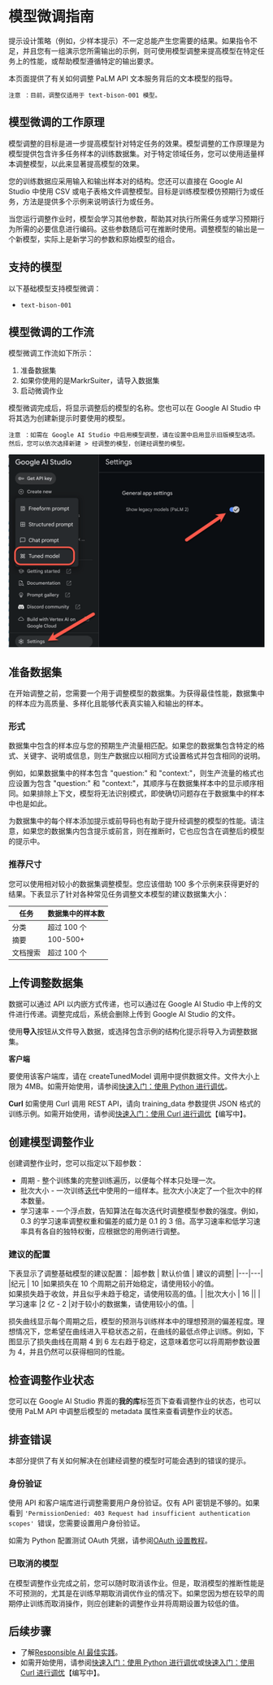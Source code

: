 # 模型微调指南
提示设计策略（例如，少样本提示）不一定总能产生您需要的结果。如果指令不足，并且您有一组演示您所需输出的示例，则可使用模型调整来提高模型在特定任务上的性能，或帮助模型遵循特定的输出要求。

本页面提供了有关如何调整 PaLM API 文本服务背后的文本模型的指导。
```{tip}
注意 ：目前，调整仅适用于 text-bison-001 模型。
```
## 模型微调的工作原理
模型调整的目标是进一步提高模型针对特定任务的效果。模型调整的工作原理是为模型提供包含许多任务样本的训练数据集。对于特定领域任务，您可以使用适量样本调整模型，以此来显著提高模型的效果。

您的训练数据应采用输入和输出样本对的结构。您还可以直接在 Google AI Studio 中使用 CSV 或电子表格文件调整模型。目标是训练模型模仿预期行为或任务，方法是提供多个示例来说明该行为或任务。

当您运行调整作业时，模型会学习其他参数，帮助其对执行所需任务或学习预期行为所需的必要信息进行编码。这些参数随后可在推断时使用。调整模型的输出是一个新模型，实际上是新学习的参数和原始模型的组合。

## 支持的模型
以下基础模型支持模型微调：
- `text-bison-001`


## 模型微调的工作流
模型微调工作流如下所示：
1. 准备数据集
2. 如果你使用的是MarkrSuiter，请导入数据集
3. 启动微调作业

模型微调完成后，将显示调整后的模型的名称。您也可以在 Google AI Studio 中将其选为创建新提示时要使用的模型。
```{tip}
注意 ：如需在 Google AI Studio 中启用模型调整，请在设置中启用显示旧版模型选项。然后，您可以依次选择新建 > 经调整的模型，创建经调整的模型。
```
![image](../statics/legacy_on.png)
## 准备数据集
在开始调整之前，您需要一个用于调整模型的数据集。为获得最佳性能，数据集中的样本应为高质量、多样化且能够代表真实输入和输出的样本。
### 形式
数据集中包含的样本应与您的预期生产流量相匹配。如果您的数据集包含特定的格式、关键字、说明或信息，则生产数据应以相同方式设置格式并包含相同的说明。

例如，如果数据集中的样本包含 "question:" 和 "context:"，则生产流量的格式也应设置为包含 "question:" 和 "context:"，其顺序与在数据集样本中的显示顺序相同。如果排除上下文，模型将无法识别模式，即使确切问题存在于数据集中的样本中也是如此。

为数据集中的每个样本添加提示或前导码也有助于提升经调整的模型的性能。请注意，如果您的数据集内包含提示或前言，则在推断时，它也应包含在调整后的模型的提示中。
### 推荐尺寸
您可以使用相对较小的数据集调整模型。您应该借助 100 多个示例来获得更好的结果。下表显示了针对各种常见任务调整文本模型的建议数据集大小：

|任务 |	数据集中的样本数|
|---|---|
|分类 |	超过 100 个|
|摘要 |	100-500+|
|文档搜索 	|超过 100 个 |

## 上传调整数据集
数据可以通过 API 以内嵌方式传递，也可以通过在 Google AI Studio 中上传的文件进行传递。调整完成后，系统会删除上传到 Google AI Studio 的文件。 

使用**导入**按钮从文件导入数据，或选择包含示例的结构化提示将导入为调整数据集。

**客户端**

要使用该客户端库，请在 createTunedModel 调用中提供数据文件。文件大小上限为 4MB。如需开始使用，请参阅[快速入门：使用 Python 进行调优](tuning_quickstart_python_palm.ipynb)。

**Curl**
如需使用 Curl 调用 REST API，请向 training_data 参数提供 JSON 格式的训练示例。如需开始使用，请参阅[快速入门：使用 Curl 进行调优]()【编写中】。

## 创建模型调整作业
创建调整作业时，您可以指定以下超参数：

- 周期 - 整个训练集的完整训练遍历，以便每个样本只处理一次。
- 批次大小 - 一次训练[迭代](https://developers.google.com/machine-learning/glossary?hl=zh-cn#iteration)中使用的一组样本。批次大小决定了一个批次中的样本数量。
- 学习速率 - 一个浮点数，告知算法在每次迭代时调整模型参数的强度。例如，0.3 的学习速率调整权重和偏差的威力是 0.1 的 3 倍。高学习速率和低学习速率具有各自的独特权衡，应根据您的用例进行调整。

### 建议的配置
下表显示了调整基础模型的建议配置：
|超参数 |	默认价值 |	建议的调整|
|---|---|
|纪元 |	10 	|如果损失在 10 个周期之前开始稳定，请使用较小的值。<br>如果损失趋于收敛，并且似乎未趋于稳定，请使用较高的值。|
|批次大小 |	16 	||
|学习速率 	|2 亿 - 2 	|对于较小的数据集，请使用较小的值。|

损失曲线显示每个周期之后，模型的预测与训练样本中的理想预测的偏差程度。理想情况下，您希望在曲线进入平稳状态之前，在曲线的最低点停止训练。例如，下图显示了损失曲线在周期 4 到 6 左右趋于稳定，这意味着您可以将周期参数设置为 4，并且仍然可以获得相同的性能。
## 检查调整作业状态

您可以在 Google AI Studio 界面的**我的库**标签页下查看调整作业的状态，也可以使用 PaLM API 中调整后模型的 metadata 属性来查看调整作业的状态。

## 排查错误
本部分提供了有关如何解决在创建经调整的模型时可能会遇到的错误的提示。

### 身份验证
使用 API 和客户端库进行调整需要用户身份验证。仅有 API 密钥是不够的。如果看到 `'PermissionDenied: 403 Request had insufficient authentication scopes' `错误，您需要设置用户身份验证。

如需为 Python 配置测试 OAuth 凭据，请参阅[OAuth 设置教程](oauth_quickstart.md)。
### 已取消的模型
在模型调整作业完成之前，您可以随时取消该作业。但是，取消模型的推断性能是不可预测的，尤其是在训练早期取消调优作业的情况下。如果您因为想在较早的周期停止训练而取消操作，则应创建新的调整作业并将周期设置为较低的值。
## 后续步骤
- 了解[Responsible AI 最佳实践](safety_guidance.md)。
- 如需开始使用，请参阅[快速入门：使用 Python 进行调优](tuning_quickstart_python_palm.ipynb)或[快速入门：使用 Curl 进行调优]()【编写中】。
